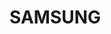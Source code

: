 
<!DOCTYPE html>
<html>
 <head>
   <title>SAMSUNG INDIA</title>
 </head>
<body>
    <h1>SAMSUNG</h1>
    
</body>
</html>
